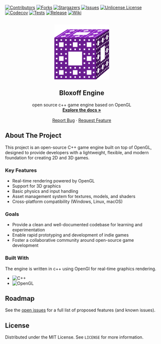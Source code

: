 [![Contributors][contributors-shield]][contributors-url]
[![Forks][forks-shield]][forks-url]
[![Stargazers][stars-shield]][stars-url]
[![Issues][issues-shield]][issues-url]
[![Unlicense License][license-shield]][license-url]
[![Codecov][codecov-shield]][codecov-url]
[![Tests][tests-shield]][actions-url]
[![Release][release-shield]][actions-url]
[![Wiki][wiki-shield]][actions-url]



<!-- PROJECT LOGO -->
<br />
<div align="center">
  <a href="https://github.com/kretoffer/bloxoff-engine">
    <img src="./docs/logo.svg" alt="Logo" width="180" height="180">
  </a>

  <h2 align="center">Bloxoff Engine</h2>

  <p align="center">
    open source c++ game engine based on OpenGL
    <br />
    <a href="https://github.com/kretoffer/bloxoff-engine/tree/main/docs"><strong>Explore the docs »</strong></a>
    <br />
    <br />
    <a href="https://github.com/kretoffer/bloxoff-engine/issues/new?labels=bug&template=BUG-REPORT.yml">Report Bug</a>
    &middot;
    <a href="https://github.com/kretoffer/bloxoff-engine/issues/new?labels=enhancement&template=FEATURE-REQUEST.yml">Request Feature</a>
  </p>
</div>


<!-- ABOUT THE PROJECT -->
## About The Project
This project is an open-source C++ game engine built on top of OpenGL, designed to provide developers with a lightweight, flexible, and modern foundation for creating 2D and 3D games.

### Key Features
<!-- * Modular architecture for easy customization and extension -->
* Real-time rendering powered by OpenGL
* Support for <!--both 2D and -->3D graphics 
* Basic physics and input handling
* Asset management system for textures, models, and shaders
* Cross-platform compatibility (Windows, Linux, macOS)

### Goals
* Provide a clean and well-documented codebase for learning and experimentation
* Enable rapid prototyping and development of indie games
* Foster a collaborative community around open-source game development

<!-- ### Demo
![Demo](./docs/images/demo.png) -->

### Built With
The engine is written in c++ using OpenGl for real-time graphics rendering.

* ![C++](https://img.shields.io/badge/c%2B%2B-%20?style=for-the-badge&logo=cplusplus&logoColor=white&color=%2300599C)
* ![OpenGL](https://img.shields.io/badge/opengl-%20?style=for-the-badge&logo=opengl&logoColor=white&color=%235586A4)


<!-- ROADMAP -->
## Roadmap

See the [open issues](https://github.com/kretoffer/AI-phrase-classifier/issues) for a full list of proposed features (and known issues).


<!-- LICENSE -->
## License

Distributed under the MIT License. See `LICENSE` for more information.


<!-- MARKDOWN LINKS & IMAGES -->
<!-- https://www.markdownguide.org/basic-syntax/#reference-style-links -->
[contributors-shield]: https://img.shields.io/github/contributors/kretoffer/bloxoff-engine
[contributors-url]: https://github.com/kretoffer/bloxoff-engine/graphs/contributors
[forks-shield]: https://img.shields.io/github/forks/kretoffer/bloxoff-engine.svg?style=flat
[forks-url]: https://github.com/kretoffer/bloxoff-engine/network/members
[stars-shield]: https://img.shields.io/github/stars/kretoffer/bloxoff-engine.svg?style=flat
[stars-url]: https://github.com/kretoffer/bloxoff-engine/stargazers
[issues-shield]: https://img.shields.io/github/issues/kretoffer/bloxoff-engine.svg?style=flat
[issues-url]: https://github.com/kretoffer/bloxoff-engine/issues
[license-shield]: https://img.shields.io/github/license/kretoffer/bloxoff-engine.svg?style=flat
[license-url]: https://github.com/kretoffer/bloxoff-engine/blob/master/LICENSE
[codecov-shield]: https://codecov.io/gh/kretoffer/bloxoff-engine/branch/main/graph/badge.svg
[actions-url]: https://github.com/kretoffer/bloxoff-engine/actions
[tests-shield]: https://github.com/kretoffer/bloxoff-engine/workflows/Main.yml/badge.svg
[wiki-shield]: https://github.com/kretoffer/bloxoff-engine/actions/workflows/Deploy%20Wiki.yml/badge.svg?branch=main
[codecov-url]: https://github.com/kretoffer/bloxoff-engine/actions
[release-shield]: https://github.com/kretoffer/bloxoff-engine/workflows/Release.yml/badge.svg
